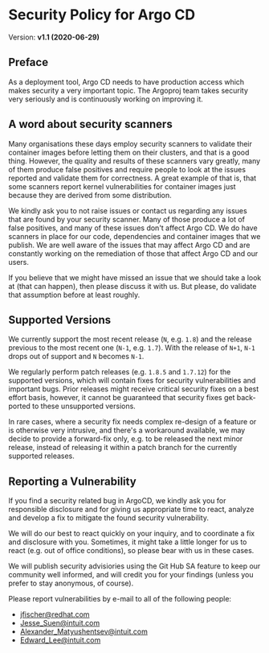 # Security Policy for Argo CD

Version: **v1.1 (2020-06-29)**

## Preface

As a deployment tool, Argo CD needs to have production access which makes
security a very important topic. The Argoproj team takes security very
seriously and is continuously working on improving it. 

## A word about security scanners

Many organisations these days employ security scanners to validate their
container images before letting them on their clusters, and that is a good
thing. However, the quality and results of these scanners vary greatly,
many of them produce false positives and require people to look at the
issues reported and validate them for correctness. A great example of that
is, that some scanners report kernel vulnerabilities for container images
just because they are derived from some distribution.

We kindly ask you to not raise issues or contact us regarding any issues
that are found by your security scanner. Many of those produce a lot of false
positives, and many of these issues don't affect Argo CD. We do have scanners
in place for our code, dependencies and container images that we publish. We
are well aware of the issues that may affect Argo CD and are constantly
working on the remediation of those that affect Argo CD and our users.

If you believe that we might have missed an issue that we should take a look
at (that can happen), then please discuss it with us. But please, do validate
that assumption before at least roughly.

## Supported Versions

We currently support the most recent release (`N`, e.g. `1.8`) and the release
previous to the most recent one (`N-1`, e.g. `1.7`). With the release of
`N+1`, `N-1` drops out of support and `N` becomes `N-1`.

We regularly perform patch releases (e.g. `1.8.5` and `1.7.12`) for the
supported versions, which will contain fixes for security vulnerabilities and
important bugs. Prior releases might receive critical security fixes on a best
effort basis, however, it cannot be guaranteed that security fixes get
back-ported to these unsupported versions.

In rare cases, where a security fix needs complex re-design of a feature or is
otherwise very intrusive, and there's a workaround available, we may decide to
provide a forward-fix only, e.g. to be released the next minor release, instead
of releasing it within a patch branch for the currently supported releases.

## Reporting a Vulnerability

If you find a security related bug in ArgoCD, we kindly ask you for responsible
disclosure and for giving us appropriate time to react, analyze and develop a
fix to mitigate the found security vulnerability.

We will do our best to react quickly on your inquiry, and to coordinate a fix
and disclosure with you. Sometimes, it might take a little longer for us to
react (e.g. out of office conditions), so please bear with us in these cases.

We will publish security advisiories using the Git Hub SA feature to keep our
community well informed, and will credit you for your findings (unless you
prefer to stay anonymous, of course).

Please report vulnerabilities by e-mail to all of the following people:

* jfischer@redhat.com
* Jesse_Suen@intuit.com
* Alexander_Matyushentsev@intuit.com
* Edward_Lee@intuit.com
